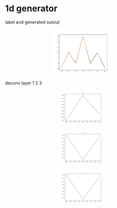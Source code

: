 
# 1d generator

label and generated outout 
<p align="center"> <img src="label_output.png"  width = 40%  /></p>

deconv layer 1 2 3
<p align="center"> <img src="Figure_1.png"  width =30%  /></p> <p align="center"> <img src="Figure_2.png"  width = 30%  /></p> <p align="center"> <img src="Figure_2.png"  width = 30%  /></p>

